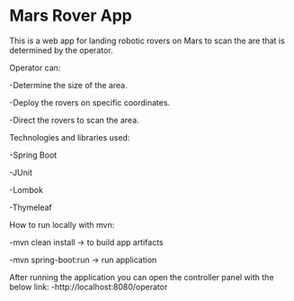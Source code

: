 # Mars Rover App

This is a web app for landing robotic rovers on Mars to scan the are that is determined by the operator.

Operator can:

-Determine the size of the area.

-Deploy the rovers on specific coordinates.

-Direct the rovers to scan the area.


Technologies and libraries used:

-Spring Boot

-JUnit

-Lombok

-Thymeleaf

How to run locally with mvn:

-mvn clean install -> to build app artifacts

-mvn spring-boot:run -> run application





After running the application you can open the controller panel with the below link:
-http://localhost:8080/operator
